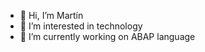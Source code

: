 - 👋 Hi, I’m Martín
- 👀 I’m interested in technology
- 🌱 I’m currently working on ABAP language 

<!---
martinv1987/martinv1987 is a ✨ special ✨ repository because its `README.md` (this file) appears on your GitHub profile.
You can click the Preview link to take a look at your changes.
--->
